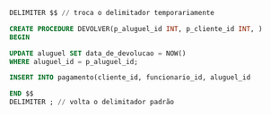 ```sql
DELIMITER $$ // troca o delimitador temporariamente

CREATE PROCEDURE DEVOLVER(p_aluguel_id INT, p_cliente_id INT, )
BEGIN

UPDATE aluguel SET data_de_devolucao = NOW()
WHERE aluguel_id = p_aluguel_id;

INSERT INTO pagamento(cliente_id, funcionario_id, aluguel_id

END $$
DELIMITER ; // volta o delimitador padrão
```
<!--stackedit_data:
eyJoaXN0b3J5IjpbMTU2ODgxNzQwNiwtNjI2MjUzODM2XX0=
-->